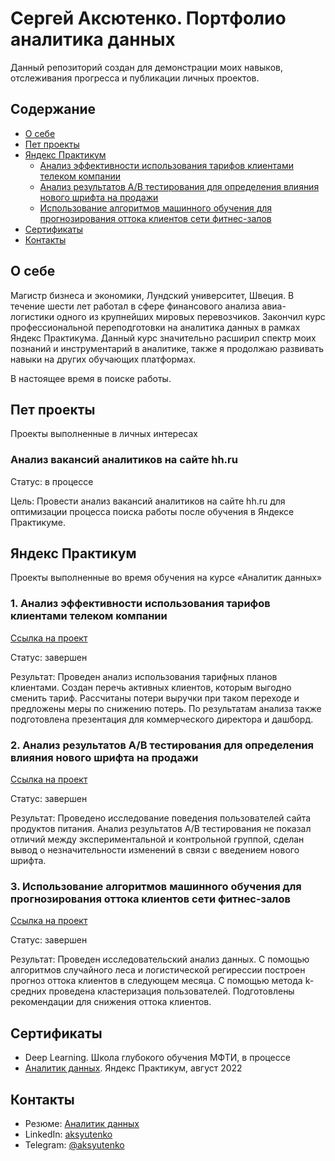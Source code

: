# Сергей Аксютенко. Портфолио аналитика данных
Данный репозиторий создан для демонстрации моих навыков, отслеживания прогресса и публикации личных проектов.

## Содержание
- [О себе](#о-себе)
- [Пет проекты](#пет-проекты)
- [Яндекс Практикум](#яндекс-практикум)
  - [Анализ эффективности использования тарифов клиентами телеком компании](#1-анализ-эффективности-использования-тарифов-клиентами-телеком-компании)  
  - [Анализ результатов А/В тестирования для определения влияния нового шрифта на продажи](#2-анализ-результатов-ав-тестирования-для-определения-влияния-нового-шрифта-на-продажи)
  - [Использование алгоритмов машинного обучения для прогнозирования оттока клиентов сети фитнес-залов](#3-использование-алгоритмов-машинного-обучения-для-прогнозирования-оттока-клиентов-сети-фитнес-залов)
- [Сертификаты](#сертификаты)
- [Контакты](#контакты)
  
## О себе

Магистр бизнеса и экономики, Лундский университет, Швеция. В течение шести лет работал в сфере финансового анализа авиа-логистики одного из крупнейших мировых перевозчиков. Закончил курс профессиональной переподготовки на аналитика данных в рамках Яндекс Практикума. Данный курс значительно расширил спектр моих познаний и инструментарий в аналитике, также я продолжаю развивать навыки на других обучающих платформах.

В настоящее время в поиске работы.

## Пет проекты

Проекты выполненные в личных интересах

### Анализ вакансий аналитиков на сайте hh.ru
Статус: в процессе

Цель: Провести анализ вакансий аналитиков на сайте hh.ru для оптимизации процесса поиска работы после обучения в Яндексе Практикуме.

## Яндекс Практикум

Проекты выполненные во время обучения на курсе «Аналитик данных»

### 1. Анализ эффективности использования тарифов клиентами телеком компании
[Ссылка на проект](https://github.com/aksyutenko/data_analyst_portfolio/tree/main/telecom)

Статус: завершен

Результат: Проведен анализ использования тарифных планов клиентами. Создан перечь активных клиентов, которым выгодно сменить тариф. Рассчитаны потери выручки при таком переходе и предложены меры по снижению потерь. По результатам анализа также подготовлена презентация для коммерческого директора и дашборд.

### 2. Анализ результатов А/В тестирования для определения влияния нового шрифта на продажи
[Ссылка на проект](https://github.com/aksyutenko/data_analyst_portfolio/tree/main/AB_test)

Статус: завершен

Результат: Проведено исследование поведения пользователей сайта продуктов питания. Анализ результатов А/В тестирования не показал отличий между экспериментальной и контрольной группой, сделан вывод о незначительности изменений в связи с введением нового шрифта.

### 3. Использование алгоритмов машинного обучения для прогнозирования оттока клиентов сети фитнес-залов
[Ссылка на проект](https://github.com/aksyutenko/data_analyst_portfolio/tree/main/gym_ml)

Статус: завершен

Результат: Проведен исследовательский анализ данных. С помощью алгоритмов случайного леса и логистической регирессии построен прогноз оттока клиентов в следующем месяца. С помощью метода k-средних проведена кластеризация пользователей. Подготовлены рекомендации для снижения оттока клиентов.

## Сертификаты
- Deep Learning. Школа глубокого обучения МФТИ, в процессе
- [Аналитик данных](https://disk.yandex.ru/i/k8ZLHXZzivXPKQ). Яндекс Практикум, август 2022

## Контакты
- Резюме: [Аналитик данных](https://hh.ru/resume/7004c8abff013922e90039ed1f3676316f6e69)
- LinkedIn: [aksyutenko](https://www.linkedin.com/in/aksyutenko)
- Telegram: [@aksyutenko](https://t.me/aksyutenko)

